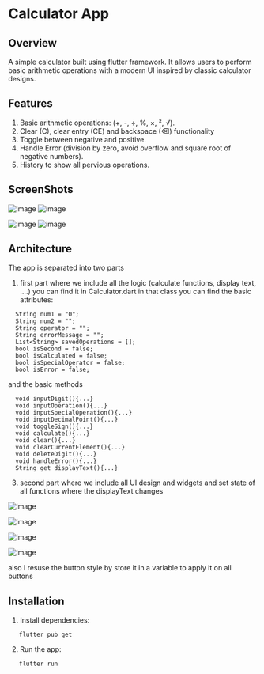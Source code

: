# Calculator App 

## Overview
A simple calculator built using flutter framework. It allows users to perform basic arithmetic operations with a modern UI inspired by classic calculator designs.

## Features
1. Basic arithmetic operations: (+, -, ÷, %, ×, ², √).
2. Clear (C), clear entry (CE) and backspace (⌫) functionality
3. Toggle between negative and positive.
5. Handle Error (division by zero, avoid overflow and square root of negative numbers).
6. History to show all pervious operations.

## ScreenShots
![image](https://github.com/user-attachments/assets/6608b3d0-7d82-4865-96a9-6859326d06b8)
![image](https://github.com/user-attachments/assets/c95f9e83-ec8d-4917-9863-135954acee6f)

![image](https://github.com/user-attachments/assets/8c597d06-59e0-4021-959f-2a461d6061e9)
![image](https://github.com/user-attachments/assets/644f5adc-ef99-4f58-8bc9-7ed5fae00b1d)

## Architecture
The app is separated into two parts 
1. first part where we include all the logic (calculate functions, display text, ....)
   you can find it in Calculator.dart
   in that class you can find the basic attributes:
```
  String num1 = "0";
  String num2 = "";
  String operator = "";
  String errorMessage = "";
  List<String> savedOperations = [];
  bool isSecond = false;
  bool isCalculated = false;
  bool isSpecialOperator = false;
  bool isError = false;
```
  and the basic methods
```
  void inputDigit(){...}
  void inputOperation(){...}
  void inputSpecialOperation(){...}
  void inputDecimalPoint(){...}
  void toggleSign(){...}
  void calculate(){...}
  void clear(){...}
  void clearCurrentElement(){...}
  void deleteDigit(){...}
  void handleError(){...}
  String get displayText(){...}
```
3. second part where we include all UI design and widgets and set state of all functions where the displayText changes

![image](https://github.com/user-attachments/assets/be257322-85a2-45c6-9e28-20f97728fcbb)

![image](https://github.com/user-attachments/assets/1ac56599-af26-48e4-9f43-c8acb9d6cda2)

![image](https://github.com/user-attachments/assets/09972225-70d2-4131-8a3f-68b47e0ca262)

![image](https://github.com/user-attachments/assets/3d35cb55-80af-442e-91e0-33ea5fe69249)

also I resuse the button style by store it in a variable to apply it on all buttons 
## Installation

1. Install dependencies:
```
   flutter pub get
```
2. Run the app:
```
   flutter run
```
